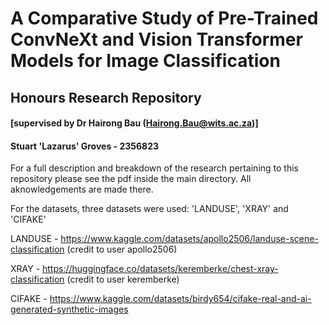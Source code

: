# A Comparative Study of Pre-Trained ConvNeXt and Vision Transformer Models for Image Classification
## Honours Research Repository 
#### [supervised by Dr Hairong Bau (Hairong.Bau@wits.ac.za)]
#### Stuart 'Lazarus' Groves - 2356823

For a full description and breakdown of the research pertaining to this repository please see the pdf inside the main directory. All aknowledgements are made there.

For the datasets, three datasets were used: 'LANDUSE', 'XRAY' and 'CIFAKE'

LANDUSE - https://www.kaggle.com/datasets/apollo2506/landuse-scene-classification (credit to user apollo2506)

XRAY - https://huggingface.co/datasets/keremberke/chest-xray-classification (credit to user keremberke)

CIFAKE - https://www.kaggle.com/datasets/birdy654/cifake-real-and-ai-generated-synthetic-images
